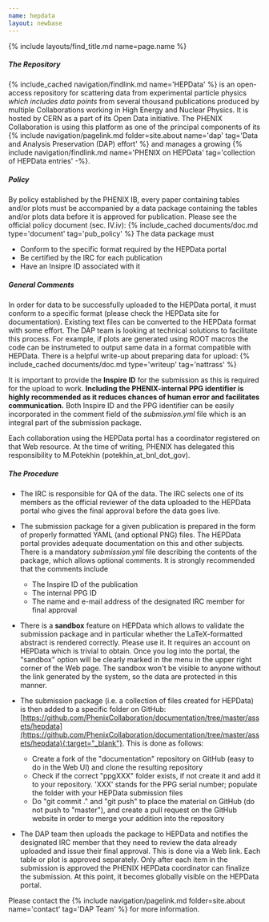 ```yaml
---
name: hepdata
layout: newbase
---
```

{% include layouts/find_title.md name=page.name %}

##### The Repository
{% include_cached navigation/findlink.md name='HEPData' %} is an open-access repository for
scattering data from experimental particle physics _which includes data points_ from several
thousand publications produced by multiple Collaborations working in High Energy and Nuclear Physics.
It is hosted by CERN as a part of its Open Data initiative.
The PHENIX Collaboration is using this platform as one of the principal components of its
{% include navigation/pagelink.md folder=site.about name='dap' tag='Data and Analysis Preservation (DAP) effort' %}
and manages a growing {% include navigation/findlink.md name='PHENIX on HEPData' tag='collection of HEPData entries' -%}.

##### Policy
By policy established by the PHENIX IB, every paper containing tables and/or plots
must be accompanied by a data package containing the tables and/or plots data before it is approved
for publication. Please see the official policy document (sec. IV.iv):
{% include_cached documents/doc.md type='document' tag='pub_policy' %}
The data package must
* Conform to the specific format required by the HEPData portal
* Be certified by the IRC for each publication
* Have an Insipre ID associated with it

##### General Comments
In order for data to be successfully uploaded to the HEPData portal, it must conform to a specific format (please check the HEPData site for documentation). Existing text files can be converted to the HEPData format with some effort. The DAP team is looking at technical solutions to facilitate this process. For example, if plots are generated using ROOT macros the code can be instrumeted to output same data in a format compatible with HEPData. There is a helpful write-up about preparing data for upload:
{% include_cached documents/doc.md type='writeup' tag='nattrass' %}

It is important to provide the **Inspire ID** for the submission as this is required for the upload to work. **Including the PHENIX-internal PPG identifier is highly recommended as it reduces chances of human error and facilitates communication.** Both Inspire ID and the PPG identifier can be easily incorporated in the comment field of the *submission.yml* file which is an integral part of the submission package.

Each collaboration using the HEPData portal has a coordinator registered on that Web resource.
At the time of writing, PHENIX has delegated this responsibility to M.Potekhin (potekhin_at_bnl_dot_gov).

##### The Procedure
* The IRC is responsible for QA of the data. The IRC selects one of its members
as the official reviewer of the data uploaded to the HEPData portal who gives the final approval before the data goes live.
* The submission package for a given publication is prepared in the form of properly formatted YAML (and optional PNG) files. The HEPData portal provides adequate
documentation on this and other subjects.
There is a mandatory *submission.yml* file describing the contents of the package, which allows optional comments.
It is strongly recommended that the comments include
   * The Inspire ID of the publication
   * The internal PPG ID
   * The name and e-mail address of the designated IRC member for final approval

* There is a **sandbox** feature on HEPData which allows to validate the submission package and in particular whether the LaTeX-formatted abstract is rendered correctly.
Please use it. It requires an account on HEPData which is trivial to obtain.
Once you log into the portal, the "sandbox" option will be clearly marked in the menu in the upper right corner of the Web page.
The sandbox won't be visible to anyone without the link generated by the system, so the data are protected in this manner.
* The submission package (i.e. a collection of files created for HEPData) is then added to a specific folder on GitHub:
[https://github.com/PhenixCollaboration/documentation/tree/master/assets/hepdata](https://github.com/PhenixCollaboration/documentation/tree/master/assets/hepdata){:target="_blank"}.
This is done as follows:
   * Create a fork of the "documentation" repository on GitHub (easy to do in the Web UI) and clone the resulting repository
   * Check if the correct "ppgXXX" folder exists, if not create it and add it to your repository. 'XXX' stands for the PPG serial number; populate the folder with your HEPData submission files
   * Do "git commit ." and "git push" to place the material on GitHub (do not push to "master"), and create a pull request on the GitHub website in order to merge your addition into the repository

* The DAP team then uploads the package to HEPData and notifies the designated IRC member
that they need to review the data already uploaded and issue their final approval. This is done via a Web link.
Each table or plot is approved separately. Only after each item in the submission is approved the PHENIX HEPData
coordinator can finalize the submission. At this point, it becomes globally visible on the HEPData portal.

Please contact the {% include navigation/pagelink.md folder=site.about name='contact' tag='DAP Team' %} for
more information.



